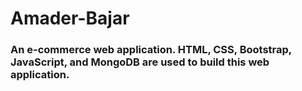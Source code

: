 # Amader-Bajar
### An e-commerce web application. HTML, CSS, Bootstrap, JavaScript, and MongoDB are used to build this web application.
